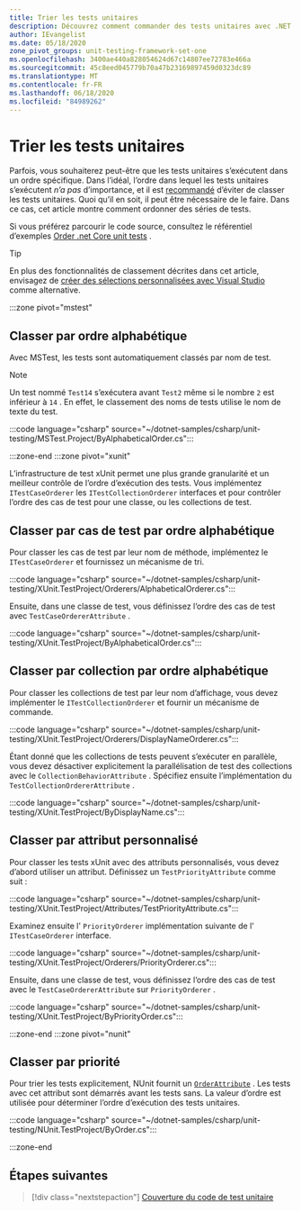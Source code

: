```yaml
---
title: Trier les tests unitaires
description: Découvrez comment commander des tests unitaires avec .NET Core.
author: IEvangelist
ms.date: 05/18/2020
zone_pivot_groups: unit-testing-framework-set-one
ms.openlocfilehash: 3400ae440a828054624d67c14807ee72783e466a
ms.sourcegitcommit: 45c8eed045779b70a47b23169897459d0323dc89
ms.translationtype: MT
ms.contentlocale: fr-FR
ms.lasthandoff: 06/18/2020
ms.locfileid: "84989262"
---
```

# <a name="order-unit-tests"></a>Trier les tests unitaires

Parfois, vous souhaiterez peut-être que les tests unitaires s’exécutent dans un ordre spécifique. Dans l’idéal, l’ordre dans lequel les tests unitaires s’exécutent _n’a pas_ d’importance, et il est [recommandé](unit-testing-best-practices.md) d’éviter de classer les tests unitaires. Quoi qu’il en soit, il peut être nécessaire de le faire. Dans ce cas, cet article montre comment ordonner des séries de tests.

Si vous préférez parcourir le code source, consultez le référentiel d’exemples [Order .net Core unit tests](/samples/dotnet/samples/order-unit-tests-cs) .

> [!TIP]
> En plus des fonctionnalités de classement décrites dans cet article, envisagez de [créer des sélections personnalisées avec Visual Studio](/visualstudio/test/run-unit-tests-with-test-explorer?view=vs-2019#create-custom-playlists) comme alternative.

:::zone pivot="mstest"

## <a name="order-alphabetically"></a>Classer par ordre alphabétique

Avec MSTest, les tests sont automatiquement classés par nom de test.

> [!NOTE]
> Un test nommé `Test14` s’exécutera avant `Test2` même si le nombre `2` est inférieur à `14` . En effet, le classement des noms de tests utilise le nom de texte du test.

:::code language="csharp" source="~/dotnet-samples/csharp/unit-testing/MSTest.Project/ByAlphabeticalOrder.cs":::

:::zone-end
:::zone pivot="xunit"

L’infrastructure de test xUnit permet une plus grande granularité et un meilleur contrôle de l’ordre d’exécution des tests. Vous implémentez `ITestCaseOrderer` les `ITestCollectionOrderer` interfaces et pour contrôler l’ordre des cas de test pour une classe, ou les collections de test.

## <a name="order-by-test-case-alphabetically"></a>Classer par cas de test par ordre alphabétique

Pour classer les cas de test par leur nom de méthode, implémentez le `ITestCaseOrderer` et fournissez un mécanisme de tri.

:::code language="csharp" source="~/dotnet-samples/csharp/unit-testing/XUnit.TestProject/Orderers/AlphabeticalOrderer.cs":::

Ensuite, dans une classe de test, vous définissez l’ordre des cas de test avec `TestCaseOrdererAttribute` .

:::code language="csharp" source="~/dotnet-samples/csharp/unit-testing/XUnit.TestProject/ByAlphabeticalOrder.cs":::

## <a name="order-by-collection-alphabetically"></a>Classer par collection par ordre alphabétique

Pour classer les collections de test par leur nom d’affichage, vous devez implémenter le `ITestCollectionOrderer` et fournir un mécanisme de commande.

:::code language="csharp" source="~/dotnet-samples/csharp/unit-testing/XUnit.TestProject/Orderers/DisplayNameOrderer.cs":::

Étant donné que les collections de tests peuvent s’exécuter en parallèle, vous devez désactiver explicitement la parallélisation de test des collections avec le `CollectionBehaviorAttribute` . Spécifiez ensuite l’implémentation du `TestCollectionOrdererAttribute` .

:::code language="csharp" source="~/dotnet-samples/csharp/unit-testing/XUnit.TestProject/ByDisplayName.cs":::

## <a name="order-by-custom-attribute"></a>Classer par attribut personnalisé

Pour classer les tests xUnit avec des attributs personnalisés, vous devez d’abord utiliser un attribut. Définissez un `TestPriorityAttribute` comme suit :

:::code language="csharp" source="~/dotnet-samples/csharp/unit-testing/XUnit.TestProject/Attributes/TestPriorityAttribute.cs":::

Examinez ensuite l' `PriorityOrderer` implémentation suivante de l' `ITestCaseOrderer` interface.

:::code language="csharp" source="~/dotnet-samples/csharp/unit-testing/XUnit.TestProject/Orderers/PriorityOrderer.cs":::

Ensuite, dans une classe de test, vous définissez l’ordre des cas de test avec le `TestCaseOrdererAttribute` sur `PriorityOrderer` .

:::code language="csharp" source="~/dotnet-samples/csharp/unit-testing/XUnit.TestProject/ByPriorityOrder.cs":::

:::zone-end
:::zone pivot="nunit"

## <a name="order-by-priority"></a>Classer par priorité

Pour trier les tests explicitement, NUnit fournit un [`OrderAttribute`](https://github.com/nunit/docs/wiki/Order-Attribute) . Les tests avec cet attribut sont démarrés avant les tests sans. La valeur d’ordre est utilisée pour déterminer l’ordre d’exécution des tests unitaires.

:::code language="csharp" source="~/dotnet-samples/csharp/unit-testing/NUnit.TestProject/ByOrder.cs":::

:::zone-end

## <a name="next-steps"></a>Étapes suivantes

> [!div class="nextstepaction"]
> [Couverture du code de test unitaire](unit-testing-code-coverage.md)
